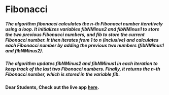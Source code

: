 # Fibonacci

##### The algorithm fibonacci calculates the n-th Fibonacci number iteratively using a loop. It initializes variables fibNMinus2 and fibNMinus1 to store the two previous Fibonacci numbers, and fib to store the current Fibonacci number. It then iterates from 1 to n (inclusive) and calculates each Fibonacci number by adding the previous two numbers (fibNMinus1 and fibNMinus2).

##### The algorithm updates fibNMinus2 and fibNMinus1 in each iteration to keep track of the last two Fibonacci numbers. Finally, it returns the n-th Fibonacci number, which is stored in the variable fib.

#### Dear Students, Check out the live app [here](https://kdeepika-brs.github.io/Fibonacci/).
